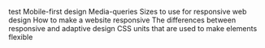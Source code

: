 test
Mobile-first design
Media-queries
Sizes to use for responsive web design
How to make a website responsive
The differences between responsive and adaptive design
CSS units that are used to make elements flexible
